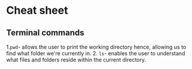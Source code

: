 # **Cheat sheet** 

## **Terminal commands**
1.`pwd`- allows the user to print the working directory hence, allowing us to find what folder we're currently in. 
2. `ls`- enables the user to understand what files and folders reside within the current directory.
